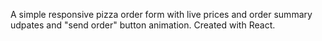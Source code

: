 A simple responsive pizza order form with live prices and order summary udpates and "send order" button animation.
Created with React.

